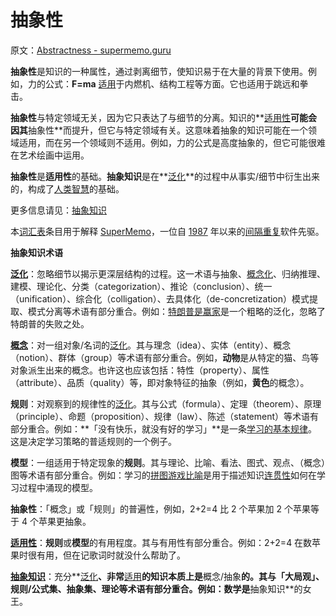 # 抽象性

原文：[Abstractness - supermemo.guru](https://supermemo.guru/wiki/Abstractness)

**抽象性**是知识的一种属性，通过剥离细节，使知识易于在大量的背景下使用。例如，力的公式：**F=ma** [适用](https://supermemo.guru/wiki/Applicability)于内燃机、结构工程等方面。它也适用于跳远和拳击。 

**抽象性**与特定领域无关，因为它只表达了与细节的分离。知识的**[适用性](https://supermemo.guru/wiki/Applicability)**可能会因其**抽象性**而提升，但它与特定领域有关。这意味着抽象的知识可能在一个领域适用，而在另一个领域则不适用。例如，力的公式是高度抽象的，但它可能很难在艺术绘画中运用。

**抽象性**是**适用性**的基础。**抽象知识**是在**[泛化](https://supermemo.guru/wiki/Generalization)**的过程中从事实/细节中衍生出来的，构成了[人类智慧](https://supermemo.guru/wiki/Human_intelligence)的基础。

更多信息请见：[抽象知识](https://supermemo.guru/wiki/Abstract_knowledge)

本[词汇表](https://supermemo.guru/wiki/Glossary)条目用于解释 [SuperMemo](https://supermemo.guru/wiki/SuperMemo_Guru)，一位自 [1987](https://supermemo.guru/wiki/History_of_spaced_repetition_(print)) 年以来的[间隔重复](https://supermemo.guru/wiki/Spaced_repetition)软件先驱。

**抽象知识术语**

**[泛化](https://supermemo.guru/wiki/Generalization)**：忽略细节以揭示更深层结构的过程。这一术语与抽象、[概念化](https://supermemo.guru/wiki/Conceptualization)、归纳推理、建模、理论化、分类（categorization）、推论（conclusion）、统一（unification）、综合化（colligation）、去具体化（de-concretization）模式提取、模式分离等术语有部分重合。例如：[特朗普是赢家](https://supermemo.guru/wiki/Donald_Trump)是一个粗略的泛化，忽略了特朗普的失败之处。

**[概念](https://supermemo.guru/wiki/Concept)**：对一组对象/名词的[泛化](https://supermemo.guru/wiki/Generalization)。其与理念（idea）、实体（entity）、概念（notion）、群体（group）等术语有部分重合。例如，**动物**是从特定的猫、鸟等对象派生出来的概念。也许这也应该包括：特性（property）、属性（attribute）、品质（quality）等，即对象特征的抽象（例如，**黄色**的概念）。

**规则**：对观察到的规律性的[泛化](https://supermemo.guru/wiki/Generalization)。其与公式（formula）、定理（theorem）、原理（principle）、命题（proposition）、规律（law）、陈述（statement）等术语有部分重合。例如：**「没有快乐，就没有好的学习」**是一条[学习的基本规律](https://supermemo.guru/wiki/Fundamental_law_of_learning)。这是决定学习策略的普适规则的一个例子。

**模型**：一组适用于特定现象的**规则**。其与理论、比喻、看法、图式、观点、（概念）图等术语有部分重合。例如：学习的[拼图游戏比喻](https://supermemo.guru/wiki/Jigsaw_puzzle_metaphor)是用于描述知识[连贯性](https://supermemo.guru/wiki/Coherence)如何在学习过程中涌现的模型。

**抽象性**：「概念」或「规则」的普遍性，例如，2+2=4 比 2 个苹果加 2 个苹果等于 4 个苹果更抽象。

**[适用性](https://supermemo.guru/wiki/Applicability)**：**规则**或**模型**的有用程度。其与有用性有部分重合。例如：2+2=4 在数苹果时很有用，但在记歌词时就没什么帮助了。

**[抽象知识](https://supermemo.guru/wiki/Abstract_knowledge)**：充分**[泛化](https://supermemo.guru/wiki/Generalization)**、非常**[适用](https://supermemo.guru/wiki/Applicability)**的知识本质上是**概念/抽象**的。其与「大局观」、**规则/公式**集、抽象集、理论等术语有部分重合。例如：数学是**抽象知识**的女王。